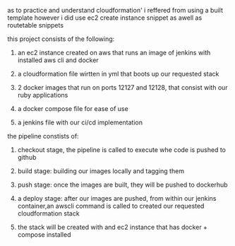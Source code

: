   as to practice and understand cloudformation' i reffered from using a built template
  however i did use ec2 create instance snippet as awell as routetable snippets

  this project consists of the following:

  1. an ec2 instance created on aws that runs an image of jenkins with installed aws cli and docker

  2. a cloudformation file wirtten in yml that boots up our requested stack
  
  3. 2 docker images that run on ports 12127 and 12128, that consist with our ruby applications

  4. a docker compose file for ease of use
  
  5. a jenkins file with our ci/cd implementation

  the pipeline constists of:

  1. checkout stage, the pipeline is called to execute whe code is pushed to github

  2. build stage: building our images locally and tagging them
  
  3. push stage: once the images are built, they will be pushed to dockerhub

  4. a deploy stage: after our images are pushed, from within our jenkins container,an awscli command is called to created our requested cloudformation stack

  5. the stack will be created with  and ec2 instance that has docker + compose installed 
